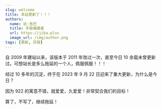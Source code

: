 ```yaml
---
slug: welcome
title: 本站更新了！！！
authors:
  name: 达·吉巴
  title: 手册编撰者
  url: https://jiba.plus
  image_url: /img/author.png
tags: [更新, 历程]
---
```


自 2009 年建站以来，该版本于 2011 年改过一次，直至今日 10 余载未曾更新过。可想站长是多么拖延的一个人，佩服佩服！！！

经过 10 多年的沉淀，终于在 2023 年 9 月 22 日迎来了重大更新，为什么是今日？

因为 922 的寓意不错，就爱爱，久爱爱！非常契合我们的目标！

算了，不写了，继续拖延！
